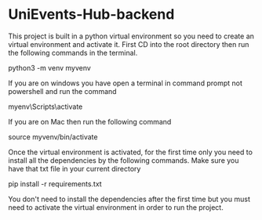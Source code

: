 # UniEvents-Hub-backend
This project is built in a python virtual environment so you need to create an virtual environment and activate it.
First CD into the root directory then run the following commands in the terminal.

python3 -m venv myvenv

If you are on windows you have open a terminal in command prompt not powershell and run the command

myenv\Scripts\activate

If you are on Mac then run the following command

source myvenv/bin/activate

Once the virtual environment is activated, for the first time only you need to install all the dependencies by the following commands. Make sure you have that txt file in your current directory

pip install -r requirements.txt

You don't need to install the dependencies after the first time but you must need to activate the virtual environment in order to run the project.

